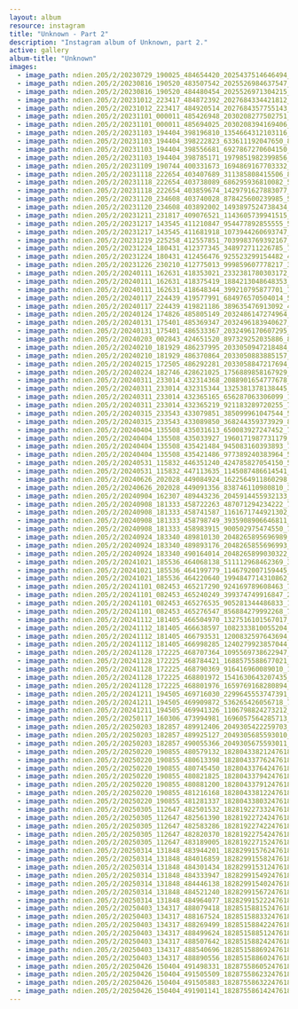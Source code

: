 ```yaml
---
layout: album
resource: instagram
title: "Unknown - Part 2"
description: "Instagram album of Unknown, part 2."
active: gallery
album-title: "Unknown"
images:
  - image_path: ndien.205/2/20230729_190025_484654420_2025437514646494_8948155393215508438_n.jpg
  - image_path: ndien.205/2/20230816_190520_483507542_2025526984637547_6497314707458416779_n.jpg
  - image_path: ndien.205/2/20230816_190520_484480454_2025526971304215_2652594529390783729_n.jpg
  - image_path: ndien.205/2/20231012_223417_484872392_2027684334421812_1775709843592569155_n.jpg
  - image_path: ndien.205/2/20231012_223417_484920514_2027684357755143_5987212561912856308_n.jpg
  - image_path: ndien.205/2/20231101_000011_485426948_2030208277502751_5656858932249030022_n.jpg
  - image_path: ndien.205/2/20231101_000011_485694025_2030208394169406_3697874382983539751_n.jpg
  - image_path: ndien.205/2/20231103_194404_398196810_1354664312103116_2656653645950921861_n.jpg
  - image_path: ndien.205/2/20231103_194404_398222823_633611192047650_8534088512774882391_n.jpg
  - image_path: ndien.205/2/20231103_194404_398556681_6927867270604150_7058857334924469870_n.jpg
  - image_path: ndien.205/2/20231103_194404_398785171_1979851982399856_25833564273234409_n.jpg
  - image_path: ndien.205/2/20231109_190744_400331673_1694869167703332_4774351911077431611_n.jpg
  - image_path: ndien.205/2/20231118_222654_403407689_311385808415506_8181193865801021203_n.jpg
  - image_path: ndien.205/2/20231118_222654_403738089_686295936810082_5178549863611422633_n.jpg
  - image_path: ndien.205/2/20231118_222654_403859674_1429791627883077_6098082048699432163_n.jpg
  - image_path: ndien.205/2/20231120_234608_403740028_878425600239985_550066085688888804_n.jpg
  - image_path: ndien.205/2/20231120_234608_403892002_1493897524738434_707332087918136882_n.jpg
  - image_path: ndien.205/2/20231211_231817_409076521_1143605739941515_6450531412996747077_n.jpg
  - image_path: ndien.205/2/20231217_143545_411210847_954477892855555_5315627655569667154_n.jpg
  - image_path: ndien.205/2/20231217_143545_411681918_1073944260693747_3895602907569165496_n.jpg
  - image_path: ndien.205/2/20231219_225258_412557851_7039983769392167_8738780873938356132_n.jpg
  - image_path: ndien.205/2/20231224_180431_412377345_348972711226785_7930094015332272481_n.jpg
  - image_path: ndien.205/2/20231224_180431_412456476_925523299154482_4792368137414625829_n.jpg
  - image_path: ndien.205/2/20231226_230210_412775013_999859607778217_3302623574698459719_n.jpg
  - image_path: ndien.205/2/20240111_162631_418353021_2332381780303172_3561312791943795200_n.jpg
  - image_path: ndien.205/2/20240111_162631_418375419_1884213048648353_6991743143764497152_n.jpg
  - image_path: ndien.205/2/20240111_162631_418648344_399210795877701_7036819355251559062_n.jpg
  - image_path: ndien.205/2/20240117_224439_419577991_684976570504014_5032210459152037283_n.jpg
  - image_path: ndien.205/2/20240117_224439_419821186_389635476913092_4158949053488818020_n.jpg
  - image_path: ndien.205/2/20240124_174826_485805149_2032486147274964_2467192284581168567_n.jpg
  - image_path: ndien.205/2/20240131_175401_485369347_2032496183940627_5270699514081428917_n.jpg
  - image_path: ndien.205/2/20240131_175401_486533367_2032496170607295_7358773000289226322_n.jpg
  - image_path: ndien.205/2/20240203_002843_424651520_897329252035886_8951555800737358816_n.jpg
  - image_path: ndien.205/2/20240210_181929_486237995_2033050947218484_4687939368224679556_n.jpg
  - image_path: ndien.205/2/20240210_181929_486370864_2033050883885157_4061421436683412849_n.jpg
  - image_path: ndien.205/2/20240215_172505_486292281_2033058847217694_4630274158555259659_n.jpg
  - image_path: ndien.205/2/20240224_182746_428621025_1756889858167929_7252042192534424414_n.jpg
  - image_path: ndien.205/2/20240311_233014_432314368_2088901654777678_659891316765271166_n.jpg
  - image_path: ndien.205/2/20240311_233014_432315344_1325381378138445_74230408071981471_n.jpg
  - image_path: ndien.205/2/20240311_233014_432365165_656287063306099_1019830165996626275_n.jpg
  - image_path: ndien.205/2/20240311_233014_432365219_921183289720255_7922904123043243200_n.jpg
  - image_path: ndien.205/2/20240315_233543_433079851_385099961047544_5868250595180735958_n.jpg
  - image_path: ndien.205/2/20240315_233543_433089850_368244359373929_8926814107310122236_n.jpg
  - image_path: ndien.205/2/20240404_135508_435031613_650083927247452_7626741024971285174_n.jpg
  - image_path: ndien.205/2/20240404_135508_435033927_1960171987731179_8724742674465949759_n.jpg
  - image_path: ndien.205/2/20240404_135508_435421484_945083160393893_7961565398253942893_n.jpg
  - image_path: ndien.205/2/20240404_135508_435421486_977389240383964_5720532018979135862_n.jpg
  - image_path: ndien.205/2/20240531_115832_446351240_424785827054150_5153706946785050257_n.jpg
  - image_path: ndien.205/2/20240531_115832_447113635_1145087486614541_8764537801903695575_n.jpg
  - image_path: ndien.205/2/20240626_202028_449084924_1622564911860298_8294829017236796252_n.jpg
  - image_path: ndien.205/2/20240626_202028_449091356_838746110980810_3962812445706545584_n.jpg
  - image_path: ndien.205/2/20240904_162307_489443236_2045914455932133_8236315105139893763_n.jpg
  - image_path: ndien.205/2/20240908_181333_458722263_487071294234222_7550796193885885616_n.jpg
  - image_path: ndien.205/2/20240908_181333_458741587_1161671744921302_5946106562257524221_n.jpg
  - image_path: ndien.205/2/20240908_181333_458798749_3935908906646811_2788872470398811741_n.jpg
  - image_path: ndien.205/2/20240908_181333_458983915_900502975474550_7162489948521942952_n.jpg
  - image_path: ndien.205/2/20240924_183340_489810130_2048265895696989_4633882334300910693_n.jpg
  - image_path: ndien.205/2/20240924_183340_489893176_2048265855696993_3544886757414288051_n.jpg
  - image_path: ndien.205/2/20240924_183340_490164014_2048265899030322_7949357607760953245_n.jpg
  - image_path: ndien.205/2/20241021_185536_464068138_511112968462369_3971467596096556833_n.jpg
  - image_path: ndien.205/2/20241021_185536_464199779_1146792007159445_2588422170380321781_n.jpg
  - image_path: ndien.205/2/20241021_185536_464220640_1994847714310862_2079832696636767100_n.jpg
  - image_path: ndien.205/2/20241101_082453_465217290_924169789608463_7834270613030965632_n.jpg
  - image_path: ndien.205/2/20241101_082453_465240249_399374749916847_2036842860815031773_n.jpg
  - image_path: ndien.205/2/20241101_082453_465276535_905281344486833_141636927250418183_n.jpg
  - image_path: ndien.205/2/20241101_082453_465276547_856884279992268_7219208545626872950_n.jpg
  - image_path: ndien.205/2/20241112_181405_466504970_1327516101567017_7732944372488137652_n.jpg
  - image_path: ndien.205/2/20241112_181405_466638597_1082333810055204_2271333617956832602_n.jpg
  - image_path: ndien.205/2/20241112_181405_466793531_1200832597643694_5719371808469603744_n.jpg
  - image_path: ndien.205/2/20241112_181405_466998285_1240279923857044_6916410335007982816_n.jpg
  - image_path: ndien.205/2/20241128_172225_468707364_1095569738622947_1443528144702993097_n.jpg
  - image_path: ndien.205/2/20241128_172225_468784421_1688575588677021_30462045106977202_n.jpg
  - image_path: ndien.205/2/20241128_172225_468790369_916416960089010_1625360593506991093_n.jpg
  - image_path: ndien.205/2/20241128_172225_468801972_1541630643207435_7945515270028881450_n.jpg
  - image_path: ndien.205/2/20241128_172225_468801976_1659769168280894_3520808614528633876_n.jpg
  - image_path: ndien.205/2/20241211_194505_469716030_2299645553747391_4094032901176953240_n.jpg
  - image_path: ndien.205/2/20241211_194505_469909872_536265426056718_7835786172985378133_n.jpg
  - image_path: ndien.205/2/20241211_194505_469941326_1106798824273212_225953474124102257_n.jpg
  - image_path: ndien.205/2/20250117_160306_473994981_1696057564285713_5358039304447882601_n.jpg
  - image_path: ndien.205/2/20250203_182857_489912406_2049305422259703_1358735918423603974_n.jpg
  - image_path: ndien.205/2/20250203_182857_489925127_2049305685593010_4143853103060418883_n.jpg
  - image_path: ndien.205/2/20250203_182857_490055366_2049305675593011_2944094929950374485_n.jpg
  - image_path: ndien.205/2/20250220_190855_480579132_18280433821247618_5104999696916113006_n.jpg
  - image_path: ndien.205/2/20250220_190855_480613398_18280433776247618_3514894263265598524_n.jpg
  - image_path: ndien.205/2/20250220_190855_480745450_18280433764247618_6332068487627477369_n.jpg
  - image_path: ndien.205/2/20250220_190855_480821825_18280433794247618_7050994057665557146_n.jpg
  - image_path: ndien.205/2/20250220_190855_480881200_18280433791247618_5488804173348351734_n.jpg
  - image_path: ndien.205/2/20250220_190855_481216168_18280433812247618_5135655094517663008_n.jpg
  - image_path: ndien.205/2/20250220_190855_481281337_18280433803247618_3869498643227503081_n.jpg
  - image_path: ndien.205/2/20250305_112647_482501532_18281922733247618_8729010174974303133_n.jpg
  - image_path: ndien.205/2/20250305_112647_482561390_18281922724247618_4132609290793758043_n.jpg
  - image_path: ndien.205/2/20250305_112647_482583286_18281922742247618_1835316916621782105_n.jpg
  - image_path: ndien.205/2/20250305_112647_482820370_18281922754247618_4848838704958967766_n.jpg
  - image_path: ndien.205/2/20250305_112647_483189005_18281922715247618_7818827887463394185_n.jpg
  - image_path: ndien.205/2/20250314_131848_483944201_18282991576247618_2189013168649028775_n.jpg
  - image_path: ndien.205/2/20250314_131848_484016859_18282991558247618_7642301725475494803_n.jpg
  - image_path: ndien.205/2/20250314_131848_484301434_18282991531247618_4739163105056688786_n.jpg
  - image_path: ndien.205/2/20250314_131848_484333947_18282991549247618_4062643389567496992_n.jpg
  - image_path: ndien.205/2/20250314_131848_484446138_18282991540247618_4497699495105392230_n.jpg
  - image_path: ndien.205/2/20250314_131848_484521240_18282991567247618_4548216652174167503_n.jpg
  - image_path: ndien.205/2/20250314_131848_484964077_18282991522247618_7300262329516451040_n.jpg
  - image_path: ndien.205/2/20250403_134317_488079418_18285158815247618_1426230130230365283_n.jpg
  - image_path: ndien.205/2/20250403_134317_488167524_18285158833247618_8470347259336635894_n.jpg
  - image_path: ndien.205/2/20250403_134317_488269499_18285158842247618_1609936918331574903_n.jpg
  - image_path: ndien.205/2/20250403_134317_488499624_18285158851247618_2019839411388298604_n.jpg
  - image_path: ndien.205/2/20250403_134317_488507642_18285158824247618_4897830448396922391_n.jpg
  - image_path: ndien.205/2/20250403_134317_488540696_18285158869247618_4658636898282879519_n.jpg
  - image_path: ndien.205/2/20250403_134317_488890556_18285158860247618_5392650250125212339_n.jpg
  - image_path: ndien.205/2/20250426_150404_491498331_18287558605247618_1534480141869998363_n.jpg
  - image_path: ndien.205/2/20250426_150404_491505509_18287558623247618_5888211047619555436_n.jpg
  - image_path: ndien.205/2/20250426_150404_491505883_18287558632247618_2661083870553413951_n.jpg
  - image_path: ndien.205/2/20250426_150404_491901141_18287558614247618_3056906979815283516_n.jpg
---
```

